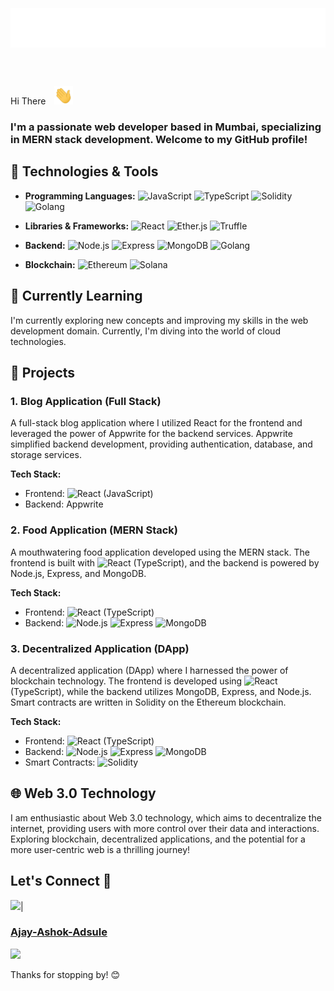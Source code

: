 
<h1 style="height: 150px; display: flex; align-items: center; justify-content: center;">
  <img src="https://github.com/ajayadsul/ajayadsul/blob/main/name.svg" alt="Swaraj Jadhav" />
</h1
  
<h2 style="display: flex; align-items: center;">Hi There <img src="https://raw.githubusercontent.com/ABSphreak/ABSphreak/master/gifs/Hi.gif" width="30px" style="margin-left: 10px;"></h2>


### I'm a passionate web developer based in Mumbai, specializing in MERN stack development. Welcome to my GitHub profile!

## 🔧 Technologies & Tools

- **Programming Languages:** 
  ![JavaScript](https://img.shields.io/badge/JavaScript-ES6-yellow?style=for-the-badge&logo=javascript)
  ![TypeScript](https://img.shields.io/badge/TypeScript-blue?style=for-the-badge&logo=typescript)
  ![Solidity](https://img.shields.io/badge/Solidity-gray?style=for-the-badge&logo=solidity)
  ![Golang](https://img.shields.io/badge/Golang-00ADD8?style=for-the-badge&logo=go)

- **Libraries & Frameworks:** 
  ![React](https://img.shields.io/badge/React-61DAFB?style=for-the-badge&logo=react)
  ![Ether.js](https://img.shields.io/badge/Ether.js-6659DB?style=for-the-badge&logo=ethereum)
  ![Truffle](https://img.shields.io/badge/Truffle-1E0253?style=for-the-badge&logo=truffle)
  
- **Backend:** 
  ![Node.js](https://img.shields.io/badge/Node.js-43853D?style=for-the-badge&logo=node.js)
  ![Express](https://img.shields.io/badge/Express-000000?style=for-the-badge&logo=express)
  ![MongoDB](https://img.shields.io/badge/MongoDB-47A248?style=for-the-badge&logo=mongodb)
  ![Golang](https://img.shields.io/badge/Golang-00ADD8?style=for-the-badge&logo=go)

- **Blockchain:**
  ![Ethereum](https://img.shields.io/badge/Ethereum-3C3C3D?style=for-the-badge&logo=ethereum)
  ![Solana](https://img.shields.io/badge/Solana-232323?style=for-the-badge&logo=solana)

## 🌱 Currently Learning

I'm currently exploring new concepts and improving my skills in the web development domain. Currently, I'm diving into the world of cloud technologies.

## 🚀 Projects

### 1. Blog Application (Full Stack)

A full-stack blog application where I utilized React for the frontend and leveraged the power of Appwrite for the backend services. Appwrite simplified backend development, providing authentication, database, and storage services.

**Tech Stack:**
- Frontend: ![React](https://img.shields.io/badge/React-61DAFB?style=for-the-badge&logo=react) (JavaScript)
- Backend: Appwrite

### 2. Food Application (MERN Stack)

A mouthwatering food application developed using the MERN stack. The frontend is built with ![React](https://img.shields.io/badge/React-61DAFB?style=for-the-badge&logo=react) (TypeScript), and the backend is powered by Node.js, Express, and MongoDB.

**Tech Stack:**
- Frontend: ![React](https://img.shields.io/badge/React-61DAFB?style=for-the-badge&logo=react) (TypeScript)
- Backend: ![Node.js](https://img.shields.io/badge/Node.js-43853D?style=for-the-badge&logo=node.js) ![Express](https://img.shields.io/badge/Express-000000?style=for-the-badge&logo=express) ![MongoDB](https://img.shields.io/badge/MongoDB-47A248?style=for-the-badge&logo=mongodb)

### 3. Decentralized Application (DApp)

A decentralized application (DApp) where I harnessed the power of blockchain technology. The frontend is developed using ![React](https://img.shields.io/badge/React-61DAFB?style=for-the-badge&logo=react) (TypeScript), while the backend utilizes MongoDB, Express, and Node.js. Smart contracts are written in Solidity on the Ethereum blockchain.

**Tech Stack:**
- Frontend: ![React](https://img.shields.io/badge/React-61DAFB?style=for-the-badge&logo=react) (TypeScript)
- Backend: ![Node.js](https://img.shields.io/badge/Node.js-43853D?style=for-the-badge&logo=node.js) ![Express](https://img.shields.io/badge/Express-000000?style=for-the-badge&logo=express) ![MongoDB](https://img.shields.io/badge/MongoDB-47A248?style=for-the-badge&logo=mongodb)
- Smart Contracts: ![Solidity](https://img.shields.io/badge/Solidity-gray?style=for-the-badge&logo=solidity)

## 🌐 Web 3.0 Technology

I am enthusiastic about Web 3.0 technology, which aims to decentralize the internet, providing users with more control over their data and interactions. Exploring blockchain, decentralized applications, and the potential for a more user-centric web is a thrilling journey!

## Let's Connect :handshake:

<img src="https://cdn2.iconfinder.com/data/icons/social-media-2285/512/1_Linkedin_unofficial_colored_svg-128.png" width="30">|<h3><a href="[https://www.linkedin.com/in/swarajjadhav](https://www.linkedin.com/in/ajay-adsule-b57104138/)/">Ajay-Ashok-Adsule</a></h3>


<img src="https://github-readme-stats.vercel.app/api?username=ajayadsul&show_icons=true&theme=radical&include_all_commits=true">

Thanks for stopping by! 😊
